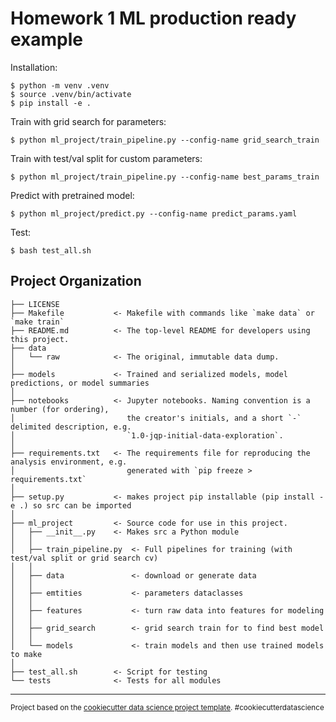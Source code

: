 Homework 1 ML production ready example
==============================

Installation: 
~~~
$ python -m venv .venv
$ source .venv/bin/activate
$ pip install -e .
~~~
Train with grid search for parameters:
~~~
$ python ml_project/train_pipeline.py --config-name grid_search_train
~~~

Train with test/val split for custom parameters:
~~~
$ python ml_project/train_pipeline.py --config-name best_params_train
~~~

Predict with pretrained model:
~~~
$ python ml_project/predict.py --config-name predict_params.yaml
~~~

Test:
~~~
$ bash test_all.sh
~~~

Project Organization
------------

    ├── LICENSE
    ├── Makefile           <- Makefile with commands like `make data` or `make train`
    ├── README.md          <- The top-level README for developers using this project.
    ├── data
    │   └── raw            <- The original, immutable data dump.
    │
    ├── models             <- Trained and serialized models, model predictions, or model summaries
    │
    ├── notebooks          <- Jupyter notebooks. Naming convention is a number (for ordering),
    │                         the creator's initials, and a short `-` delimited description, e.g.
    │                         `1.0-jqp-initial-data-exploration`.
    │
    ├── requirements.txt   <- The requirements file for reproducing the analysis environment, e.g.
    │                         generated with `pip freeze > requirements.txt`
    │
    ├── setup.py           <- makes project pip installable (pip install -e .) so src can be imported
    │
    ├── ml_project         <- Source code for use in this project.
    │   ├── __init__.py    <- Makes src a Python module
    │   │
    │   ├── train_pipeline.py  <- Full pipelines for training (with test/val split or grid search cv)
    │   │
    │   ├── data               <- download or generate data
    │   │
    │   ├── emtities           <- parameters dataclasses
    │   │
    │   ├── features           <- turn raw data into features for modeling
    │   │
    │   ├── grid_search        <- grid search train for to find best model
    │   │
    │   └── models             <- train models and then use trained models to make
    │
    ├── test_all.sh        <- Script for testing
    └── tests              <- Tests for all modules 

--------

<p><small>Project based on the <a target="_blank" href="https://drivendata.github.io/cookiecutter-data-science/">cookiecutter data science project template</a>. #cookiecutterdatascience</small></p>
